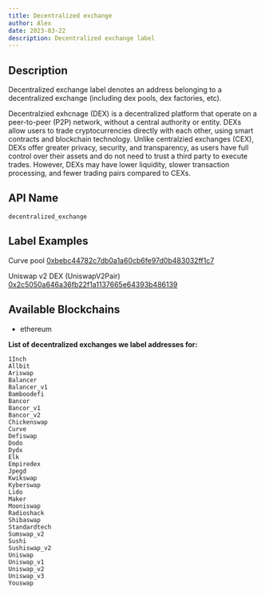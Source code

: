 ```yaml
---
title: Decentralized exchange
author: Alex
date: 2023-03-22
description: Decentralized exchange label
---
```


## Description

Decentralized exchange label denotes an address belonging to a decentralized exchange (including dex pools, dex factories, etc).

Decentralzied exhcnage (DEX) is a decentralized platform that operate on a peer-to-peer (P2P) network, without a central authority or entity. DEXs allow users to trade cryptocurrencies directly with each other, using smart contracts and blockchain technology. Unlike centralzied exchanges (CEX), DEXs offer greater privacy, security, and transparency, as users have full control over their assets and do not need to trust a third party to execute trades. However, DEXs may have lower liquidity, slower transaction processing, and fewer trading pairs compared to CEXs.

## API Name

`decentralized_exchange`

## Label Examples

Curve pool [0xbebc44782c7db0a1a60cb6fe97d0b483032ff1c7](https://etherscan.io/address/0xbebc44782c7db0a1a60cb6fe97d0b483032ff1c7)

Uniswap v2 DEX (UniswapV2Pair) [0x2c5050a646a36fb22f1a1137665e64393b486139](https://etherscan.io/address/0x2c5050a646a36fb22f1a1137665e64393b486139)


## Available Blockchains

* ethereum

**List of decentralized exchanges we label addresses for:**

```
1Inch
Allbit
Ariswap
Balancer
Balancer_v1
Bamboodefi
Bancor
Bancor_v1
Bancor_v2
Chickenswap
Curve
Defiswap
Dodo
Dydx
Elk
Empiredex
Jpegd
Kwikswap
Kyberswap
Lido
Maker
Mooniswap
Radioshack
Shibaswap
Standardtech
Sumswap_v2
Sushi
Sushiswap_v2
Uniswap
Uniswap_v1
Uniswap_v2
Uniswap_v3
Youswap
```